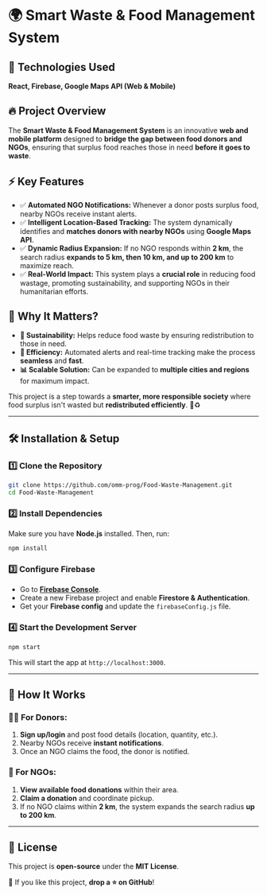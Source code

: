 # 🌍 Smart Waste & Food Management System

## 🚀 Technologies Used
**React, Firebase, Google Maps API (Web & Mobile)**

## 🔥 Project Overview
The **Smart Waste & Food Management System** is an innovative **web and mobile platform** designed to **bridge the gap between food donors and NGOs**, ensuring that surplus food reaches those in need **before it goes to waste**.

## ⚡ Key Features
- ✅ **Automated NGO Notifications:** Whenever a donor posts surplus food, nearby NGOs receive instant alerts.
- ✅ **Intelligent Location-Based Tracking:** The system dynamically identifies and **matches donors with nearby NGOs** using **Google Maps API**.
- ✅ **Dynamic Radius Expansion:** If no NGO responds within **2 km**, the search radius **expands to 5 km, then 10 km, and up to 200 km** to maximize reach.
- ✅ **Real-World Impact:** This system plays a **crucial role** in reducing food wastage, promoting sustainability, and supporting NGOs in their humanitarian efforts.

## 🎯 Why It Matters?
- **🌱 Sustainability:** Helps reduce food waste by ensuring redistribution to those in need.
- **📡 Efficiency:** Automated alerts and real-time tracking make the process **seamless** and **fast**.
- **📊 Scalable Solution:** Can be expanded to **multiple cities and regions** for maximum impact.

This project is a step towards a **smarter, more responsible society** where food surplus isn't wasted but **redistributed efficiently**. 🚀♻️

---

## 🛠️ Installation & Setup

### 1️⃣ Clone the Repository  
```sh
git clone https://github.com/omm-prog/Food-Waste-Management.git
cd Food-Waste-Management
```

### 2️⃣ Install Dependencies  
Make sure you have **Node.js** installed. Then, run:
```sh
npm install
```

### 3️⃣ Configure Firebase  
- Go to **[Firebase Console](https://console.firebase.google.com/)**.
- Create a new Firebase project and enable **Firestore & Authentication**.
- Get your **Firebase config** and update the `firebaseConfig.js` file.

### 4️⃣ Start the Development Server  
```sh
npm start
```
This will start the app at `http://localhost:3000`.

---

## 🚀 How It Works

### 👨‍💻 For Donors:
1. **Sign up/login** and post food details (location, quantity, etc.).
2. Nearby NGOs receive **instant notifications**.
3. Once an NGO claims the food, the donor is notified.

### 🏢 For NGOs:
1. **View available food donations** within their area.
2. **Claim a donation** and coordinate pickup.
3. If no NGO claims within **2 km**, the system expands the search radius **up to 200 km**.

---

## 📜 License  
This project is **open-source** under the **MIT License**.  

📢 If you like this project, **drop a ⭐ on GitHub**!  
